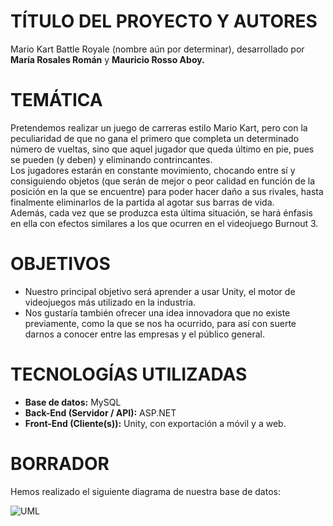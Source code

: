 # **TÍTULO DEL PROYECTO Y AUTORES**

Mario Kart Battle Royale (nombre aún por determinar), desarrollado por **María Rosales Román** y **Mauricio Rosso Aboy.**

# **TEMÁTICA**

Pretendemos realizar un juego de carreras estilo Mario Kart, pero con la peculiaridad de que no gana el primero que completa un determinado número de vueltas, sino que aquel jugador que queda último en pie, pues se pueden (y deben) y eliminando contrincantes.  
Los jugadores estarán en constante movimiento, chocando entre sí y consiguiendo objetos (que serán de mejor o peor calidad en función de la posición en la que se encuentre) para poder hacer daño a sus rivales, hasta finalmente eliminarlos de la partida al agotar sus barras de vida.  
Además, cada vez que se produzca esta última situación, se hará énfasis en ella con efectos similares a los que ocurren en el videojuego Burnout 3\.

# **OBJETIVOS**

* Nuestro principal objetivo será aprender a usar Unity, el motor de videojuegos más utilizado en la industria.  
* Nos gustaría también ofrecer una idea innovadora que no existe previamente, como la que se nos ha ocurrido, para así con suerte darnos a conocer entre las empresas y el público general.

# **TECNOLOGÍAS UTILIZADAS**

* **Base de datos:** MySQL  
* **Back-End (Servidor / API):** ASP.NET  
* **Front-End (Cliente(s)):** Unity, con exportación a móvil y a web.

# **BORRADOR**

Hemos realizado el siguiente diagrama de nuestra base de datos:  

![UML](https://github.com/user-attachments/assets/9b807af6-62e1-4082-9750-b7d1153e6871)

